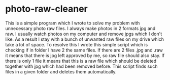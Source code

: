 # photo-raw-cleaner

This is a simple program which I wrote to solve my problem with unnecessary photo raw files.
I always make photos in 2 formats jpg and raw. I usually watch photos on my computer and remove jpgs which I don't like.
As a result I stay with a bunch of unwanted raw files on my drive which take a lot of space.
To resolve this I wrote this simple script which is checking if in folder I have 2 the same files.
If there are 2 files .jpg and .raw it means that there is jpg left approved by me, so raw file should also stay.
If there is only 1 file it means that this is a raw file which should be deleted together with jpg which had been removed before.
This script finds such files in a given folder and deletes them automatically.
